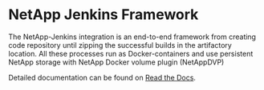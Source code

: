 # NetApp Jenkins Framework

The NetApp-Jenkins integration is an end-to-end framework from creating code repository until zipping the successful builds in the artifactory location. All these processes run as Docker-containers and use persistent NetApp storage with NetApp Docker volume plugin (NetAppDVP)

Detailed documentation can be found on [Read the Docs](http://netapp-jenkins-framework.readthedocs.io/en/latest/).
